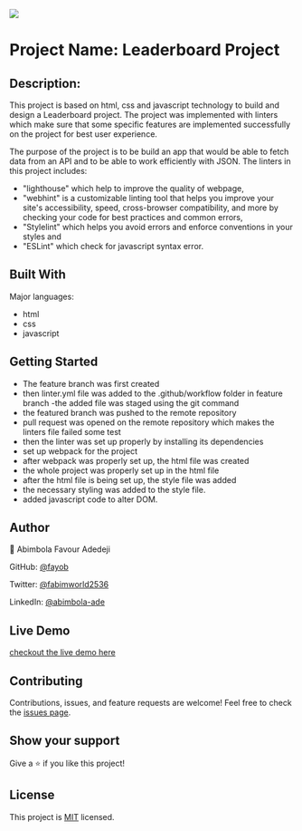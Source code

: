 ![](https://img.shields.io/badge/Microverse-blueviolet)

# Project Name: Leaderboard Project

## Description:

This project is based on html, css and javascript technology to build and design a Leaderboard project. The project was implemented with linters which make sure that some specific features are implemented successfully on the project for best user experience.

The purpose of the project is to be build an app that would be able to fetch data from an API and to be able to work efficiently with JSON. The linters in this project includes:

- "lighthouse" which help to improve the quality of webpage,
- "webhint" is a customizable linting tool that helps you improve your site's accessibility, speed, cross-browser compatibility, and more by checking your code for best practices and common errors,
- "Stylelint" which helps you avoid errors and enforce conventions in your styles and
- "ESLint" which check for javascript syntax error.

## Built With

 Major languages: 
 - html
 - css
 - javascript

## Getting Started

- The feature branch was first created
- then linter.yml file was added to the .github/workflow folder in feature branch
  -the added file was staged using the git command
- the featured branch was pushed to the remote repository
- pull request was opened on the remote repository which makes the linters file failed some test
- then the linter was set up properly by installing its dependencies
- set up webpack for the project
- after webpack was properly set up, the html file was created
- the whole project was properly set up in the html file
- after the html file is being set up, the style file was added
- the necessary styling was added to the style file.
- added javascript code to alter DOM.

## Author

👨 Abimbola Favour Adedeji

GitHub: [@fayob](https://github.com/fayob)

Twitter: [@fabimworld2536](https://twitter.com/Fabimworld2536)

LinkedIn: [@abimbola-ade](https://www.linkedin.com/in/abimbola-ade)

## Live Demo
[checkout the live demo here](https://fayob.github.io/Leaderboard/dist/)

## Contributing

Contributions, issues, and feature requests are welcome!
Feel free to check the [issues page](https://github.com/Fayob/Leaderboard/issues/6).

## Show your support

Give a ⭐️ if you like this project!

## License

This project is [MIT](./LICENSE) licensed.
